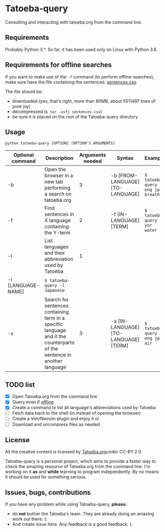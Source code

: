 # Tatoeba-query

Consulting and interacting with tatoeba.org from the command line.

## Requirements 

Probably Python 3.\*. So far, it has been used only on Linux with Python 3.6.

## Requirements for offline searches

If you want to make use of the `-f` command (to perform offline searches), make
sure have the file containing the sentences:
[sentences.csv](http://downloads.tatoeba.org/exports/sentences.tar.bz2).

The file should be: 
- downloaded (yes, that's right, more than 80MB, about 5511497 lines of pure joy)
- decompressed (`$ tar -xvfj sentences.csv`)
- be sure it is placed on the root of the Tatoeba-query directory

## Usage 

```
python tatoeba-query [OPTION] [OPTION'S ARGUMENTS]
```

| Optional command | Description | Arguments needed | Syntax | Example |
|------------------|-------------|------------------|--------|---------|
| -b               | Open the browser in a new tab performing a search on tatoeba.org | 3 | -b [FROM-LANGUAGE] [TO-LANGUAGE] | `$ tatoeba-query -b eng jpn breath` |
| -f               | Find sentences in X language containing the Y-term | 2 | -f [IN-LANGUAGE] [TERM] | `$ tatoeba-query -f yor water` |
| -l               | List languages and their abbreviation used by Tatoeba | 1 |
 -l [LANGUAGE-NAME] | `$ tatoeba-query -l Japanese` |
| -s               | Search for sentences containing term in a specific language and it the counterparts of the sentence in another language | 3 | -s [IN-LANGUAGE] [TO-LANGUAGE] [TERM] | `$ tatoeba-query -s eng jpn air` |


## TODO list

- [X] Open Tatoeba.org from the command line
- [X] Query even if [offline](https://tatoeba.org/eng/downloads)
- [X] Create a command to list all language's abbreviations used by Tatoeba
- [ ] Fetch data back to the shell (in instead of opening the browser)
- [ ] Create a Vim/Neovim plugin and enjoy it o/
- [ ] Download and uncompress files as needed

## License

All the creative content is licensed by [Tatoeba.org](https://tatoeba.org)under CC-BY 2.0.

Tatoeba-query is a _personal_ project, which aims to provide a faster way to
check the amazing resource of Tatoeba.org from the command line. I'm working on
it **as** and **while** learning to program independently. By no means it should
be used for something serious.

## Issues, bugs, contributions

If you have any problem while using Tatoeba-query, **please**:

- do **not** bother the Tatoeba's team. They are already doing an amazing work
  out there. (:
- And create issue here. Any feedback is a good feedback. (:
